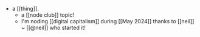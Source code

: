 - a [[thing]].
  - a [[node club]] topic!
  - I'm noding [[digital capitalism]] during [[May 2024]] thanks to [[neil]] ~ [[@neil]] who started it!
